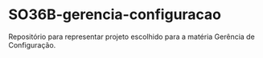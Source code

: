 # SO36B-gerencia-configuracao
Repositório para representar projeto escolhido para a matéria Gerência de Configuração.
